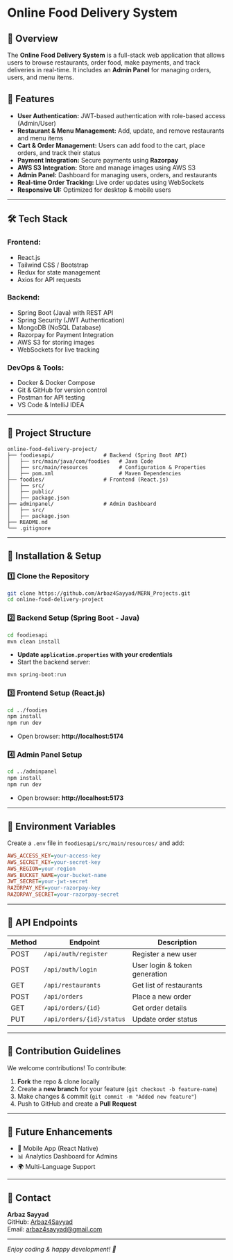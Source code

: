 # Online Food Delivery System

## 📌 Overview
The **Online Food Delivery System** is a full-stack web application that allows users to browse restaurants, order food, make payments, and track deliveries in real-time. It includes an **Admin Panel** for managing orders, users, and menu items.

## 🚀 Features
- **User Authentication:** JWT-based authentication with role-based access (Admin/User)
- **Restaurant & Menu Management:** Add, update, and remove restaurants and menu items
- **Cart & Order Management:** Users can add food to the cart, place orders, and track their status
- **Payment Integration:** Secure payments using **Razorpay**
- **AWS S3 Integration:** Store and manage images using AWS S3
- **Admin Panel:** Dashboard for managing users, orders, and restaurants
- **Real-time Order Tracking:** Live order updates using WebSockets
- **Responsive UI:** Optimized for desktop & mobile users

---

## 🛠 Tech Stack
### **Frontend:**
- React.js
- Tailwind CSS / Bootstrap
- Redux for state management
- Axios for API requests

### **Backend:**
- Spring Boot (Java) with REST API
- Spring Security (JWT Authentication)
- MongoDB (NoSQL Database)
- Razorpay for Payment Integration
- AWS S3 for storing images
- WebSockets for live tracking

### **DevOps & Tools:**
- Docker & Docker Compose
- Git & GitHub for version control
- Postman for API testing
- VS Code & IntelliJ IDEA

---

## 📂 Project Structure
```plaintext
online-food-delivery-project/
├── foodiesapi/                # Backend (Spring Boot API)
│   ├── src/main/java/com/foodies   # Java Code
│   ├── src/main/resources          # Configuration & Properties
│   ├── pom.xml                     # Maven Dependencies
├── foodies/                   # Frontend (React.js)
│   ├── src/
│   ├── public/
│   ├── package.json
├── adminpanel/                # Admin Dashboard
│   ├── src/
│   ├── package.json
├── README.md
└── .gitignore
```

---

## 🔧 Installation & Setup

### **1️⃣ Clone the Repository**
```sh
git clone https://github.com/Arbaz4Sayyad/MERN_Projects.git
cd online-food-delivery-project
```

### **2️⃣ Backend Setup (Spring Boot - Java)**
```sh
cd foodiesapi
mvn clean install
```
- **Update `application.properties` with your credentials**
- Start the backend server:
```sh
mvn spring-boot:run
```

### **3️⃣ Frontend Setup (React.js)**
```sh
cd ../foodies
npm install
npm run dev
```
- Open browser: **http://localhost:5174**

### **4️⃣ Admin Panel Setup**
```sh
cd ../adminpanel
npm install
npm run dev
```
- Open browser: **http://localhost:5173**

---

## 🔑 Environment Variables
Create a `.env` file in `foodiesapi/src/main/resources/` and add:
```ini
AWS_ACCESS_KEY=your-access-key
AWS_SECRET_KEY=your-secret-key
AWS_REGION=your-region
AWS_BUCKET_NAME=your-bucket-name
JWT_SECRET=your-jwt-secret
RAZORPAY_KEY=your-razorpay-key
RAZORPAY_SECRET=your-razorpay-secret
```

---

## 📡 API Endpoints
| Method | Endpoint | Description |
|--------|---------|-------------|
| POST   | `/api/auth/register` | Register a new user |
| POST   | `/api/auth/login` | User login & token generation |
| GET    | `/api/restaurants` | Get list of restaurants |
| POST   | `/api/orders` | Place a new order |
| GET    | `/api/orders/{id}` | Get order details |
| PUT    | `/api/orders/{id}/status` | Update order status |

---

## 🤝 Contribution Guidelines
We welcome contributions! To contribute:
1. **Fork** the repo & clone locally
2. Create a **new branch** for your feature (`git checkout -b feature-name`)
3. Make changes & commit (`git commit -m "Added new feature"`)
4. Push to GitHub and create a **Pull Request**

---

## 🎯 Future Enhancements
- 📱 Mobile App (React Native)
- 📊 Analytics Dashboard for Admins
- 🌍 Multi-Language Support

---

## 📩 Contact
**Arbaz Sayyad**  
GitHub: [Arbaz4Sayyad](https://github.com/Arbaz4Sayyad)  
Email: arbaz4sayyad@gmail.com  

---

_Enjoy coding & happy development! 🚀_

